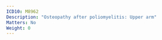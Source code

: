 ```yaml
---
ICD10: M8962
Description: "Osteopathy after poliomyelitis: Upper arm"
Matters: No
Weight: 0
---
```


